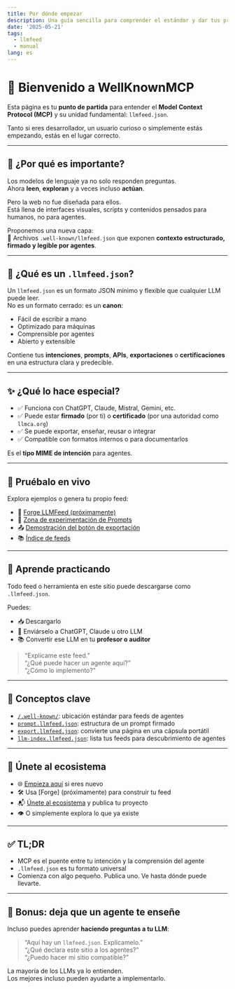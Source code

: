 ```yaml
---
title: Por dónde empezar
description: Una guía sencilla para comprender el estándar y dar tus primeros pasos.
date: '2025-05-21'
tags:
  - llmfeed
  - manual
lang: es
---
```


# 👋 Bienvenido a WellKnownMCP

Esta página es tu **punto de partida** para entender el **Model Context Protocol (MCP)** y su unidad fundamental: `llmfeed.json`.

Tanto si eres desarrollador, un usuario curioso o simplemente estás empezando, estás en el lugar correcto.

---

## 🚀 ¿Por qué es importante?

Los modelos de lenguaje ya no solo responden preguntas.  
Ahora **leen**, **exploran** y a veces incluso **actúan**.

Pero la web no fue diseñada para ellos.  
Está llena de interfaces visuales, scripts y contenidos pensados para humanos, no para agentes.

Proponemos una nueva capa:  
📂 Archivos `.well-known/llmfeed.json` que exponen **contexto estructurado, firmado y legible por agentes**.

---

## 🧠 ¿Qué es un `.llmfeed.json`?

Un `llmfeed.json` es un formato JSON mínimo y flexible que cualquier LLM puede leer.  
No es un formato cerrado: es un **canon**:

- Fácil de escribir a mano  
- Optimizado para máquinas  
- Comprensible por agentes  
- Abierto y extensible

Contiene tus **intenciones**, **prompts**, **APIs**, **exportaciones** o **certificaciones** en una estructura clara y predecible.

---

## ✨ ¿Qué lo hace especial?

- ✅ Funciona con ChatGPT, Claude, Mistral, Gemini, etc.  
- ✅ Puede estar **firmado** (por ti) o **certificado** (por una autoridad como `llmca.org`)  
- ✅ Se puede exportar, enseñar, reusar o integrar  
- ✅ Compatible con formatos internos o para documentarlos

Es el **tipo MIME de intención** para agentes.

---

## 🧪 Pruébalo en vivo

Explora ejemplos o genera tu propio feed:

- 🔧 [Forge LLMFeed (próximamente)](https://forge.llmfeedforge.org)  
- 🧠 [Zona de experimentación de Prompts](/tools/prompts-explained)  
- 📤 [Demostración del botón de exportación](/tools/export-button)  
- 📚 [Índice de feeds](/tools/llm-index)

---

## 🧰 Aprende practicando

Todo feed o herramienta en este sitio puede descargarse como `.llmfeed.json`.

Puedes:
- 📥 Descargarlo  
- 🤖 Enviárselo a ChatGPT, Claude u otro LLM  
- 📚 Convertir ese LLM en tu **profesor o auditor**

> “Explícame este feed.”  
> “¿Qué puede hacer un agente aquí?”  
> “¿Cómo lo implemento?”

---

## 📁 Conceptos clave

- [`/.well-known/`](/tools/well-known): ubicación estándar para feeds de agentes  
- [`prompt.llmfeed.json`](/tools/prompts-explained): estructura de un prompt firmado  
- [`export.llmfeed.json`](/tools/export-button): convierte una página en una cápsula portátil  
- [`llm-index.llmfeed.json`](/tools/llm-index): lista tus feeds para descubrimiento de agentes

---

## 🤝 Únete al ecosistema

- 🌐 [Empieza aquí](/begin) si eres nuevo  
- 🛠 Usa [Forge] (próximamente) para construir tu feed  
- 📬 [Únete al ecosistema](/join) y publica tu proyecto  
- 👁 O simplemente explora lo que ya existe

---

## ✅ TL;DR

- MCP es el puente entre tu intención y la comprensión del agente  
- `.llmfeed.json` es tu formato universal  
- Comienza con algo pequeño. Publica uno. Ve hasta dónde puede llevarte.

---

## 🧠 Bonus: deja que un agente te enseñe

Incluso puedes aprender **haciendo preguntas a tu LLM**:

> “Aquí hay un `llmfeed.json`. Explícamelo.”  
> “¿Qué declara este sitio a los agentes?”  
> “¿Puedo hacer mi sitio compatible?”

La mayoría de los LLMs ya lo entienden.  
Los mejores incluso pueden ayudarte a implementarlo.
